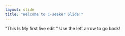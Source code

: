 ```yaml
---
layout: slide
title: "Welcome to C-seeker Slide!"
---
```

"This Is My first live edit "
Use the left arrow to go back!
